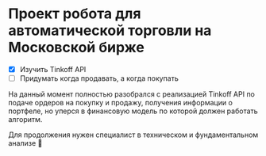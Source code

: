 # Проект робота для автоматической торговли на Московской бирже

- [x] Изучить Tinkoff API
- [ ] Придумать когда продавать, а когда покупать 

На данный момент полностью разобрался с реализацией Tinkoff API по подаче ордеров на покупку и продажу, получения информации о портфеле, но уперся в финансовую модель по которой должен работать алгоритм.

Для продолжения нужен специалист в техническом и фундаментальном анализе :open_hands:
